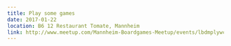 ```yaml
---
title: Play some games
date: 2017-01-22
location: B6 12 Restaurant Tomate, Mannheim
link: http://www.meetup.com/Mannheim-Boardgames-Meetup/events/lbdmplywcbdc/
---
```

